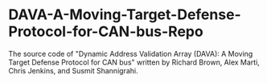 # DAVA-A-Moving-Target-Defense-Protocol-for-CAN-bus-Repo
The source code of "Dynamic Address Validation Array (DAVA): A Moving Target Defense Protocol for CAN bus" written by Richard Brown, Alex Marti, Chris Jenkins, and Susmit Shannigrahi.
